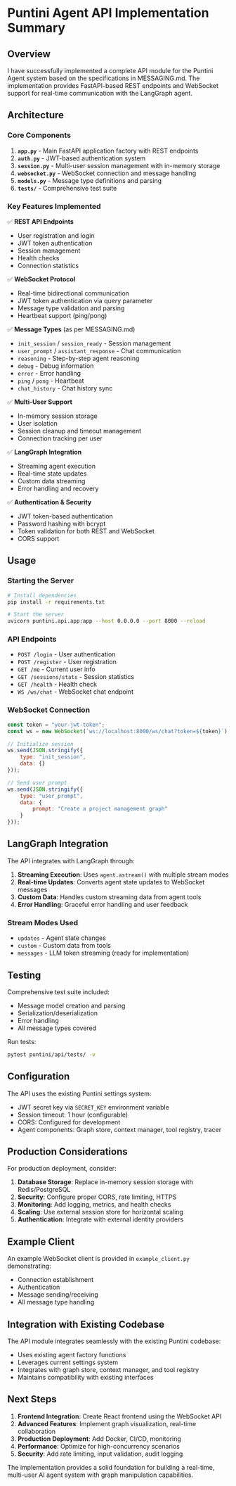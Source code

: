 # Puntini Agent API Implementation Summary

## Overview

I have successfully implemented a complete API module for the Puntini Agent system based on the specifications in MESSAGING.md. The implementation provides FastAPI-based REST endpoints and WebSocket support for real-time communication with the LangGraph agent.

## Architecture

### Core Components

1. **`app.py`** - Main FastAPI application factory with REST endpoints
2. **`auth.py`** - JWT-based authentication system
3. **`session.py`** - Multi-user session management with in-memory storage
4. **`websocket.py`** - WebSocket connection and message handling
5. **`models.py`** - Message type definitions and parsing
6. **`tests/`** - Comprehensive test suite

### Key Features Implemented

✅ **REST API Endpoints**
- User registration and login
- JWT token authentication
- Session management
- Health checks
- Connection statistics

✅ **WebSocket Protocol**
- Real-time bidirectional communication
- JWT token authentication via query parameter
- Message type validation and parsing
- Heartbeat support (ping/pong)

✅ **Message Types** (as per MESSAGING.md)
- `init_session` / `session_ready` - Session management
- `user_prompt` / `assistant_response` - Chat communication
- `reasoning` - Step-by-step agent reasoning
- `debug` - Debug information
- `error` - Error handling
- `ping` / `pong` - Heartbeat
- `chat_history` - Chat history sync

✅ **Multi-User Support**
- In-memory session storage
- User isolation
- Session cleanup and timeout management
- Connection tracking per user

✅ **LangGraph Integration**
- Streaming agent execution
- Real-time state updates
- Custom data streaming
- Error handling and recovery

✅ **Authentication & Security**
- JWT token-based authentication
- Password hashing with bcrypt
- Token validation for both REST and WebSocket
- CORS support

## Usage

### Starting the Server

```bash
# Install dependencies
pip install -r requirements.txt

# Start the server
uvicorn puntini.api.app:app --host 0.0.0.0 --port 8000 --reload
```

### API Endpoints

- `POST /login` - User authentication
- `POST /register` - User registration
- `GET /me` - Current user info
- `GET /sessions/stats` - Session statistics
- `GET /health` - Health check
- `WS /ws/chat` - WebSocket chat endpoint

### WebSocket Connection

```javascript
const token = "your-jwt-token";
const ws = new WebSocket(`ws://localhost:8000/ws/chat?token=${token}`);

// Initialize session
ws.send(JSON.stringify({
    type: "init_session",
    data: {}
}));

// Send user prompt
ws.send(JSON.stringify({
    type: "user_prompt",
    data: {
        prompt: "Create a project management graph"
    }
}));
```

## LangGraph Integration

The API integrates with LangGraph through:

1. **Streaming Execution**: Uses `agent.astream()` with multiple stream modes
2. **Real-time Updates**: Converts agent state updates to WebSocket messages
3. **Custom Data**: Handles custom streaming data from agent tools
4. **Error Handling**: Graceful error handling and user feedback

### Stream Modes Used

- `updates` - Agent state changes
- `custom` - Custom data from tools
- `messages` - LLM token streaming (ready for implementation)

## Testing

Comprehensive test suite included:

- Message model creation and parsing
- Serialization/deserialization
- Error handling
- All message types covered

Run tests:
```bash
pytest puntini/api/tests/ -v
```

## Configuration

The API uses the existing Puntini settings system:

- JWT secret key via `SECRET_KEY` environment variable
- Session timeout: 1 hour (configurable)
- CORS: Configured for development
- Agent components: Graph store, context manager, tool registry, tracer

## Production Considerations

For production deployment, consider:

1. **Database Storage**: Replace in-memory session storage with Redis/PostgreSQL
2. **Security**: Configure proper CORS, rate limiting, HTTPS
3. **Monitoring**: Add logging, metrics, and health checks
4. **Scaling**: Use external session store for horizontal scaling
5. **Authentication**: Integrate with external identity providers

## Example Client

An example WebSocket client is provided in `example_client.py` demonstrating:

- Connection establishment
- Authentication
- Message sending/receiving
- All message type handling

## Integration with Existing Codebase

The API module integrates seamlessly with the existing Puntini codebase:

- Uses existing agent factory functions
- Leverages current settings system
- Integrates with graph store, context manager, and tool registry
- Maintains compatibility with existing interfaces

## Next Steps

1. **Frontend Integration**: Create React frontend using the WebSocket API
2. **Advanced Features**: Implement graph visualization, real-time collaboration
3. **Production Deployment**: Add Docker, CI/CD, monitoring
4. **Performance**: Optimize for high-concurrency scenarios
5. **Security**: Add rate limiting, input validation, audit logging

The implementation provides a solid foundation for building a real-time, multi-user AI agent system with graph manipulation capabilities.
